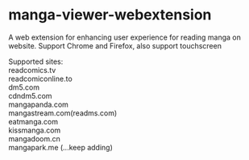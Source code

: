 # manga-viewer-webextension  
  
A web extension for enhancing user experience for reading manga on website. Support Chrome and Firefox, also support touchscreen  
  
Supported sites:  
readcomics.tv  
readcomiconline.to  
dm5.com  
cdndm5.com  
mangapanda.com  
mangastream.com(readms.com)  
eatmanga.com  
kissmanga.com  
mangadoom.cn  
mangapark.me
(...keep adding)
